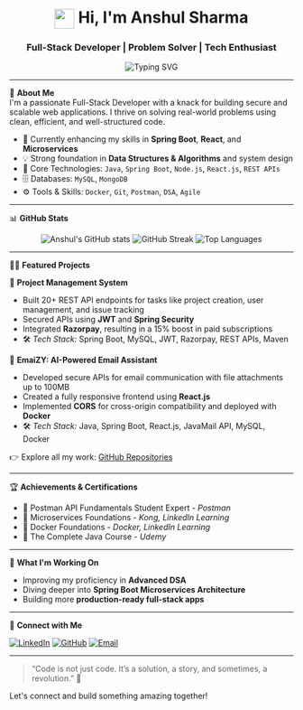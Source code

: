 <h1 align="center">
  <img src="https://media.giphy.com/media/hvRJCLFzcasrR4ia7z/giphy.gif" width="35" style="vertical-align: middle;" />
  Hi, I'm Anshul Sharma
</h1>
<h3 align="center">Full-Stack Developer | Problem Solver | Tech Enthusiast</h3>

<p align="center">
  <img src="https://readme-typing-svg.demolab.com?font=Fira+Code&weight=500&size=22&pause=1000&center=true&vCenter=true&width=435&lines=Passionate+Developer;Spring+Boot+%7C+React+%7C+Node.js;Building+Secure+%26+Scalable+Apps" alt="Typing SVG" />
</p>

---

🚀 **About Me**  
I'm a passionate Full-Stack Developer with a knack for building secure and scalable web applications. I thrive on solving real-world problems using clean, efficient, and well-structured code.

- 🔭 Currently enhancing my skills in **Spring Boot**, **React**, and **Microservices**
- 💡 Strong foundation in **Data Structures & Algorithms** and system design
- 🧰 Core Technologies: `Java`, `Spring Boot`, `Node.js`, `React.js`, `REST APIs`
- 🗄️ Databases: `MySQL`, `MongoDB`
- ⚙️ Tools & Skills: `Docker`, `Git`, `Postman`, `DSA`, `Agile`

---

📊 **GitHub Stats**

<p align="center">
  <img src="https://github-readme-stats.vercel.app/api?username=vloggernaut&show_icons=true&theme=radical" alt="Anshul's GitHub stats" />
  <img src="https://github-readme-streak-stats.herokuapp.com/?user=vloggernaut&theme=radical" alt="GitHub Streak" />
  <img src="https://github-readme-stats.vercel.app/api/top-langs/?username=vloggernaut&layout=compact&theme=radical" alt="Top Languages" />
</p>

---

👨‍💻 **Featured Projects**

🔹 **Project Management System**  
- Built 20+ REST API endpoints for tasks like project creation, user management, and issue tracking  
- Secured APIs using **JWT** and **Spring Security**  
- Integrated **Razorpay**, resulting in a 15% boost in paid subscriptions  
- 🛠️ *Tech Stack:* Spring Boot, MySQL, JWT, Razorpay, REST APIs, Maven

🔹 **EmaiZY: AI-Powered Email Assistant**  
- Developed secure APIs for email communication with file attachments up to 100MB  
- Created a fully responsive frontend using **React.js**  
- Implemented **CORS** for cross-origin compatibility and deployed with **Docker**  
- 🛠️ *Tech Stack:* Java, Spring Boot, React.js, JavaMail API, MySQL, Docker

👉 Explore all my work: [GitHub Repositories](https://github.com/vloggernaut?tab=repositories)

---

🏆 **Achievements & Certifications**

- 🥇 Postman API Fundamentals Student Expert - *Postman*  
- 🥇 Microservices Foundations - *Kong, LinkedIn Learning*  
- 🥇 Docker Foundations - *Docker, LinkedIn Learning*  
- 🥇 The Complete Java Course - *Udemy*  

---

🌱 **What I'm Working On**

- Improving my proficiency in **Advanced DSA**
- Diving deeper into **Spring Boot Microservices Architecture**
- Building more **production-ready full-stack apps**

---

🔗 **Connect with Me**

<p align="left">
  <a href="https://www.linkedin.com/in/your-linkedin" target="_blank"><img alt="LinkedIn" src="https://img.shields.io/badge/LinkedIn-blue?style=flat&logo=linkedin" /></a>
  <a href="https://github.com/vloggernaut" target="_blank"><img alt="GitHub" src="https://img.shields.io/badge/GitHub-000?style=flat&logo=github" /></a>
  <a href="mailto:your.email@example.com"><img alt="Email" src="https://img.shields.io/badge/Email-red?style=flat&logo=gmail" /></a>
</p>

---

> “Code is not just code. It’s a solution, a story, and sometimes, a revolution.” 🚀

Let's connect and build something amazing together!
